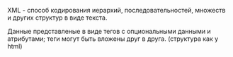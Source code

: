 XML - способ кодирования иерархий, последовательностей, множеств и других
структур в виде текста.

Данные представленые в виде тегов с опциональными данными и атрибутами; теги
могут быть вложены друг в друга. (структура как у html)

